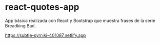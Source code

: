 # react-quotes-app

App básica realizada con React y Bootstrap que muestra frases de la serie Breadking Bad.

https://subtle-syrniki-401087.netlify.app
